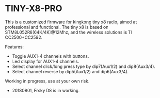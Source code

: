 # TINY-X8-PRO
This is a customized firmware for kingkong tiny x8 radio, aimed at professional and functional.
The tiny x8 is based on STM8L052R8(64K/4K)@12Mhz, and the wireless solutions is TI CC2500+CC2592.

Features:
* Toggle AUX1-4 channels with buttons.
* Led display for AUX1-4 channels.
* Select channel click/long press type by dip7(Aux1/2) and dip8(Aux3/4).
* Select channel reverse by dip5(Aux1/2) and dip6(Aux3/4).

Working in progress, use at your own risk.
* 20180801, Frsky D8 is in working.





